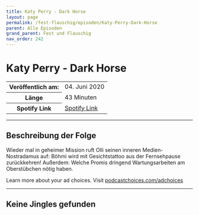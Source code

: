 ```yaml
---
title: Katy Perry - Dark Horse
layout: page
permalink: /fest-flauschig/episoden/Katy-Perry-Dark-Horse
parent: Alle Episoden
grand_parent: Fest und Flauschig
nav_order: 242
---
```


# Katy Perry - Dark Horse
<table class="resp-table dcf-table dcf-table-responsive dcf-table-bordered dcf-table-striped dcf-w-100%">
                    <tbody>
                        <tr>
                            <th scope="row">Veröffentlich am:</th>
                            <td data-label="Veröffentlich am:">04. Juni 2020</td>
                        </tr>
                        <tr>
                            <th scope="row">Länge </th>
                            <td data-label="Länge ">43 Minuten</td>
                        </tr><tr>
                                <th scope="row">Spotify Link</th>
                                <td data-label="Spotify Link"><a href="https://open.spotify.com/episode/0OOXQkYcCGTxnsOkbasPGJ">Spotify Link</a></td>
                            </tr></tbody>
                </table>

***

## Beschreibung der Folge

<div>
<p>Wieder mal in geheimer Mission ruft Olli seinen inneren Medien-Nostradamus auf: Böhmi wird mit Gesichtstattoo aus der Fernsehpause zurückkehren! Außerdem: Welche Promis dringend Wartungsarbeiten am Oberstübchen nötig haben.</p><p> </p><p>Learn more about your ad choices. Visit <a href="https://podcastchoices.com/adchoices">podcastchoices.com/adchoices</a></p>  
</div>

***

## Keine Jingles gefunden